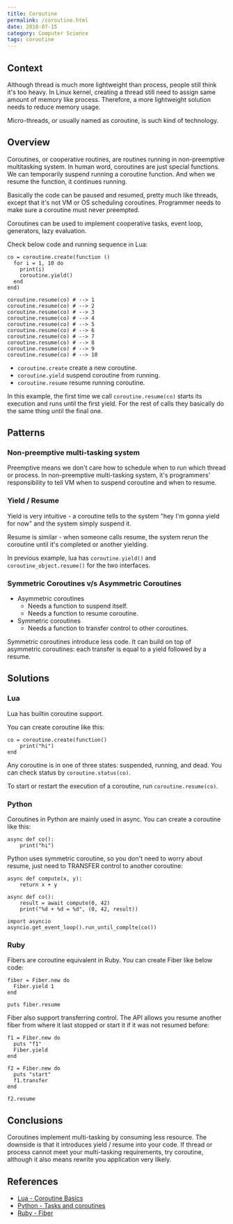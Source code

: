 ```yaml
---
title: Coroutine
permalink: /coroutine.html
date: 2018-07-15
category: Computer Science
tags: coroutine
---
```


## Context

Although thread is much more lightweight than process, people still think it's too heavy. In Linux kernel,  creating a thread still need to assign same amount of memory like process. Therefore, a more lightweight solution needs to reduce memory usage.

Micro-threads, or usually named as coroutine, is such kind of technology.

## Overview

Coroutines, or cooperative routines, are routines running in non-preemptive multitasking system. In human word, coroutines are just special functions. We can temporarily suspend running a coroutine function. And when we resume the function, it continues running.

Basically the code can be paused and resumed, pretty much like threads, except that it's not VM or OS scheduling coroutines. Programmer needs to make sure a coroutine must never preempted.

Coroutines can be used to implement cooperative tasks, event loop, generators, lazy evaluation.

Check below code and running sequence in Lua:

```
co = coroutine.create(function () 
  for i = 1, 10 do
    print(i)
    coroutine.yield()
  end
end)

coroutine.resume(co) # --> 1
coroutine.resume(co) # --> 2
coroutine.resume(co) # --> 3
coroutine.resume(co) # --> 4
coroutine.resume(co) # --> 5
coroutine.resume(co) # --> 6
coroutine.resume(co) # --> 7
coroutine.resume(co) # --> 8
coroutine.resume(co) # --> 9
coroutine.resume(co) # --> 10
```

* `coroutine.create` create a new coroutine.
* `coroutine.yield` suspend coroutine from running.
* `coroutine.resume` resume running coroutine.

In this example, the first time we call `coroutine.resume(co)` starts its execution and runs until the first yield. For the rest of calls they basically do the same thing until the final one.

## Patterns

### Non-preemptive multi-tasking system

Preemptive means we don't care how to schedule when to run which thread or process. In non-preemptive multi-tasking system, it's programmers' responsibility to tell VM when to suspend coroutine and when to resume.

### Yield / Resume

Yield is very intuitive - a coroutine tells to the system "hey I'm gonna yield for now" and the system simply suspend it.

Resume is similar - when someone calls resume, the system rerun the coroutine until it's completed or another yielding.

In previous example, lua has `coroutine.yield()` and `coroutine_object.resume()` for the two interfaces.

### Symmetric Coroutines v/s Asymmetric Coroutines

* Asymmetric coroutines
    * Needs a function to suspend itself.
    * Needs a function to resume coroutine.
* Symmetric coroutines
    * Needs a function to transfer control to other coroutines.

Symmetric coroutines introduce less code. It can build on top of asymmetric coroutines: each transfer is equal to a yield followed by a resume.

## Solutions

### Lua

Lua has builtin coroutine support. 

You can create coroutine like this:

```
co = coroutine.create(function()
    print("hi")
end
```

Any coroutine is in one of three states: suspended, running, and dead. You can check status by `coroutine.status(co)`.

To start or restart the execution of a coroutine, run `coroutine.resume(co)`.

### Python

Coroutines in Python are mainly used in async. You can create a coroutine like this:

```
async def co():
    print("hi")
```

Python uses symmetric coroutine, so you don't need to worry about resume, just need to TRANSFER control to another coroutine:

```
async def compute(x, y):
    return x + y

async def co():
    result = await compute(0, 42)
    print("%d + %d = %d", (0, 42, result))

import asyncio
asyncio.get_event_loop().run_until_complte(co())
```

### Ruby

Fibers are coroutine equivalent in Ruby. You can create Fiber like below code:

```
fiber = Fiber.new do
  Fiber.yield 1
end

puts fiber.resume
```

Fiber also support transferring control. The API allows you resume another fiber from where it last stopped or start it if it was not resumed before:

```
f1 = Fiber.new do
  puts "f1"
  Fiber.yield
end

f2 = Fiber.new do
  puts "start"
  f1.transfer
end

f2.resume
```

## Conclusions

Coroutines implement multi-tasking by consuming less resource. The downside is that it introduces yield / resume into your code. If thread or process cannot meet your multi-tasking requirements, try coroutine, although it also means rewrite you application very likely.

## References

* [Lua - Coroutine Basics](https://www.lua.org/pil/9.1.html)
* [Python - Tasks and coroutines](https://docs.python.org/3/library/asyncio-task.html)
* [Ruby - Fiber](https://ruby-doc.org/core-2.1.1/Fiber.html)
